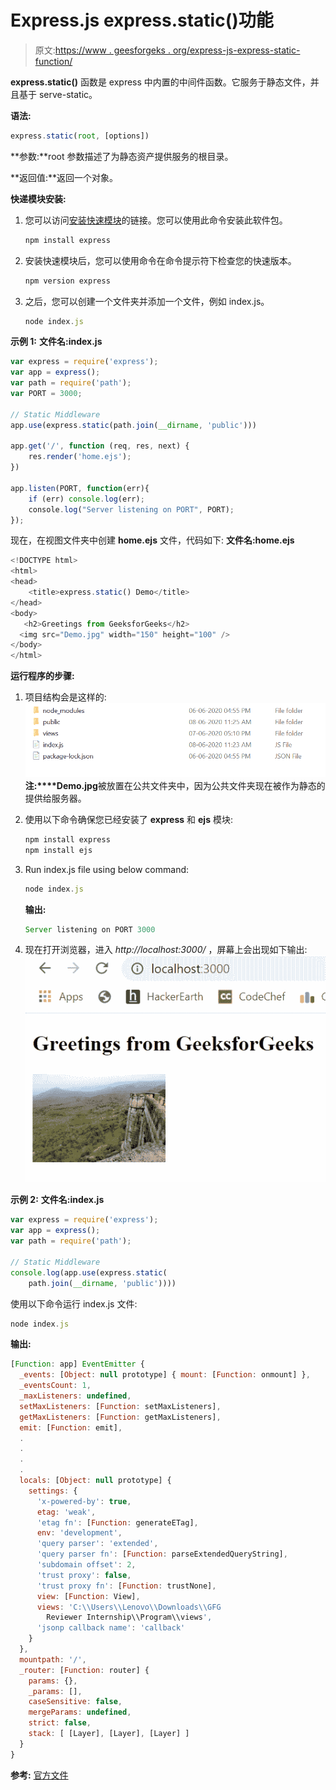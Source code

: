 # Express.js express.static()功能

> 原文:[https://www . geesforgeks . org/express-js-express-static-function/](https://www.geeksforgeeks.org/express-js-express-static-function/)

**express.static()** 函数是 express 中内置的中间件函数。它服务于静态文件，并且基于 serve-static。

**语法:**

```js
express.static(root, [options])
```

**参数:**root 参数描述了为静态资产提供服务的根目录。

**返回值:**返回一个对象。

**快递模块安装:**

1.  您可以访问[安装快速模块](https://www.npmjs.com/package/express)的链接。您可以使用此命令安装此软件包。

    ```js
    npm install express
    ```

2.  安装快速模块后，您可以使用命令在命令提示符下检查您的快速版本。

    ```js
    npm version express
    ```

3.  之后，您可以创建一个文件夹并添加一个文件，例如 index.js。

    ```js
    node index.js
    ```

**示例 1:** **文件名:index.js**

```js
var express = require('express');
var app = express();
var path = require('path');
var PORT = 3000;

// Static Middleware 
app.use(express.static(path.join(__dirname, 'public')))

app.get('/', function (req, res, next) {
    res.render('home.ejs');
})

app.listen(PORT, function(err){
    if (err) console.log(err);
    console.log("Server listening on PORT", PORT);
});
```

现在，在视图文件夹中创建 **home.ejs** 文件，代码如下:
**文件名:home.ejs**

```js
<!DOCTYPE html> 
<html> 
<head> 
    <title>express.static() Demo</title> 
</head> 
<body> 
   <h2>Greetings from GeeksforGeeks</h2>
  <img src="Demo.jpg" width="150" height="100" /> 
</body> 
</html> 
```

**运行程序的步骤:**

1.  项目结构会是这样的:
    ![](img/cf755e129c14feee9d746c2fdd341abf.png)
    **注:****Demo.jpg**被放置在公共文件夹中，因为公共文件夹现在被作为静态的提供给服务器。
2.  使用以下命令确保您已经安装了 **express** 和 **ejs** 模块:

    ```js
    npm install express
    npm install ejs

    ```

3.  Run index.js file using below command:

    ```js
    node index.js
    ```

    **输出:**

    ```js
    Server listening on PORT 3000

    ```

4.  现在打开浏览器，进入 *http://localhost:3000/* ，屏幕上会出现如下输出:
    ![](img/eca44cba4de40bb9bda99dd501efc2d3.png)

**示例 2:**
**文件名:index.js**

```js
var express = require('express');
var app = express();
var path = require('path');

// Static Middleware 
console.log(app.use(express.static(
    path.join(__dirname, 'public'))))
```

使用以下命令运行 index.js 文件:

```js
node index.js
```

**输出:**

```js
[Function: app] EventEmitter {
  _events: [Object: null prototype] { mount: [Function: onmount] },
  _eventsCount: 1,
  _maxListeners: undefined,
  setMaxListeners: [Function: setMaxListeners],
  getMaxListeners: [Function: getMaxListeners],
  emit: [Function: emit],
  .
  .
  .
  .
  locals: [Object: null prototype] {
    settings: {
      'x-powered-by': true,
      etag: 'weak',
      'etag fn': [Function: generateETag],
      env: 'development',
      'query parser': 'extended',
      'query parser fn': [Function: parseExtendedQueryString],
      'subdomain offset': 2,
      'trust proxy': false,
      'trust proxy fn': [Function: trustNone],
      view: [Function: View],
      views: 'C:\\Users\\Lenovo\\Downloads\\GFG 
        Reviewer Internship\\Program\\views',
      'jsonp callback name': 'callback'
    }
  },
  mountpath: '/',
  _router: [Function: router] {
    params: {},
    _params: [],
    caseSensitive: false,
    mergeParams: undefined,
    strict: false,
    stack: [ [Layer], [Layer], [Layer] ]
  }
}

```

**参考:** [官方文件](https://expressjs.com/en/4x/api.html#express.static)